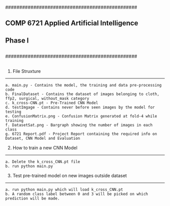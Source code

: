 ###############################################
##                                           ##
## COMP 6721 Applied Artificial Intelligence ##
##                  Phase I                  ##
##                                           ##
###############################################

##

1. File Struxture
------------------

    a. main.py - Contains the model, the training and data pre-processing code
    b. FinalDataset - Contains the dataset of images belonging to cloth, ffp2, surgical, without_mask category
    c. k_cross-CNN.pt - Pre-Trained CNN Model
    d. testImgage - Contains never before seen images by the model for testing
    e. ConfusionMatrix.png - Confusion Matrix generated at fold-4 while training
    f. DatasetSat.png - Bargraph showing the number of images in each class
    g. 6721 Report.pdf - Project Report containing the required info on Dataset, CNN Model and Evaluation

2. How to train a new CNN Model
--------------------------------

    a. Delete the k_cross_CNN.pt file
    b. run python main.py

3. Test pre-trained model on new images outside dataset
--------------------------------------------------------

    a. run python main.py which will load k_cross_CNN.pt
    b. A random class label between 0 and 3 will be picked on which prediction will be made. 


